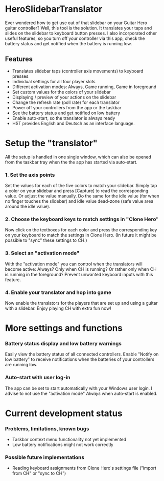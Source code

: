 # HeroSlidebarTranslator

Ever wondered how to get use out of that slidebar on your Guitar Hero guitar controller?
Well, this tool is the solution.
It translates your taps and slides on the slidebar to keyboard button presses.
I also incorporated other useful features, so you turn off your controller via this app, check the battery status and get notified when the battery is running low.

## Features
- Translates slidebar taps (controller axis movements) to keyboard presses
- Individual settings for all four player slots
- Different activation modes: Always, Game running, Game in foreground
- Set custom values for the colors of your slidebar
- Displaying / preview of your actions on the slidebar
- Change the refresh rate (poll rate) for each translator
- Power off your controllers from the app or the taskbar
- See the battery status and get notified on low battery
- Enable auto-start, so the translator is always ready
- HST provides English and Deutsch as an interface language.

# Setup the "translator"

All the setup is handled in one single window, which can also be opened from the taskbar tray when the the app has started via auto-start.
### 1. Set the axis points
Set the values for each of the five colors to match your slidebar.
Simply tap a color on your slidebar and press [Capture] to read the corresponding value.
Or adjust the value manually. Do the same for the idle value (for when no finger touches the slidebar) and idle value dead-zone (safe value area around the idle value).
### 2. Choose the keyboard keys to match settings in "Clone Hero"
Now click on the textboxes for each color and press the corresponding key on your keyboard to match the settings in Clone Hero. (In future it might be possible to "sync" these settings to CH.)
### 3. Select an "activation mode"
With the "activation mode" you can control when the translators will become active:
Always? Only when CH is running? Or rather only when CH is running in the foreground?
Prevent unwanted keyboard inputs with this feature.
### 4. Enable your translator and hop into game
Now enable the translators for the players that are set up and using a guitar with a slidebar.
Enjoy playing CH with extra fun now!

# More settings and functions
### Battery status display and low battery warnings
Easily view the battery status of all connected controllers.
Enable "Notify on low battery" to receive notifications when the batteries of your controllers are running low.
### Auto-start with user log-in
The app can be set to start automatically with your Windows user login.
I advise to not use the "activation mode" _Always_ when auto-start is enabled.

# Current development status
### Problems, limitations, known bugs
- Taskbar context menu functionality not yet implemented
- Low battery notifications might not work correctly
### Possible future implementations
- Reading keyboard assignments from Clone Hero's settings file ("import from CH" or "sync to CH")

